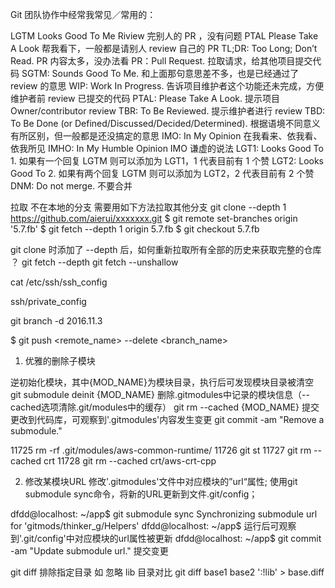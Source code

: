 Git 团队协作中经常我常见／常用的：

LGTM Looks Good To Me Riview 完别人的 PR ，没有问题
PTAL Please Take A Look 帮我看下，一般都是请别人 review 自己的 PR
TL;DR: Too Long; Don’t Read. PR 内容太多，没办法看
PR：Pull Request. 拉取请求，给其他项目提交代码
SGTM: Sounds Good To Me. 和上面那句意思差不多，也是已经通过了 review 的意思
WIP: Work In Progress. 告诉项目维护者这个功能还未完成，方便维护者前 review 已提交的代码
PTAL: Please Take A Look. 提示项目 Owner/contributor review
TBR: To Be Reviewed. 提示维护者进行 review
TBD: To Be Done (or Defined/Discussed/Decided/Determined). 根据语境不同意义有所区别，但一般都是还没搞定的意思
IMO: In My Opinion 在我看来、依我看、依我所见
IMHO: In My Humble Opinion IMO 谦虚的说法
LGT1: Looks Good To 1. 如果有一个回复 LGTM 则可以添加为 LGT1，1 代表目前有 1 个赞
LGT2: Looks Good To 2. 如果有两个回复 LGTM 则可以添加为 LGT2，2 代表目前有 2 个赞
DNM: Do not merge. 不要合并




拉取 不在本地的分支 需要用如下方法拉取其他分支
git clone --depth 1 https://github.com/aierui/xxxxxxx.git
$ git remote set-branches origin '5.7.fb'
$ git fetch --depth 1 origin 5.7.fb
$ git checkout 5.7.fb


git clone 时添加了 --depth 后，如何重新拉取所有全部的历史来获取完整的仓库 ？
git fetch --depth
git fetch --unshallow



cat /etc/ssh/ssh_config

ssh/private_config


git branch -d 2016.11.3

$ git push <remote_name> --delete <branch_name>



1. 优雅的删除子模块

逆初始化模块，其中{MOD_NAME}为模块目录，执行后可发现模块目录被清空
git submodule deinit {MOD_NAME} 
删除.gitmodules中记录的模块信息（--cached选项清除.git/modules中的缓存）
git rm --cached {MOD_NAME} 
提交更改到代码库，可观察到'.gitmodules'内容发生变更
git commit -am "Remove a submodule." 


11725  rm -rf .git/modules/aws-common-runtime/
11726  git st
11727  git rm --cached  crt
11728  git rm --cached  crt/aws-crt-cpp




2. 修改某模块URL
修改'.gitmodules'文件中对应模块的”url“属性;
使用git submodule sync命令，将新的URL更新到文件.git/config；

dfdd@localhost: ~/app$ git submodule sync 
Synchronizing submodule url for 'gitmods/thinker_g/Helpers'
dfdd@localhost: ~/app$ 运行后可观察到'.git/config'中对应模块的url属性被更新
dfdd@localhost: ~/app$ git commit -am "Update submodule url." 提交变更







git diff 排除指定目录 如 忽略 lib 目录对比
git diff  base1 base2 ':!lib'   > base.diff
